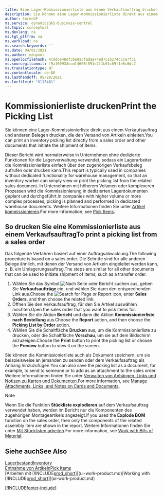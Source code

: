 ```yaml
---
title: Eine Lager-Kommissionierliste aus einem Verkaufsauftrag drucken
description: Sie können eine Lager-Kommissionierliste direkt aus einem Verkaufsauftrag, Verkaufsbeleg, Rechnungsbeleg und anderen ausgehenden Verkaufsauftragsbelegen drucken.
author: SorenGP
ms.service: dynamics365-business-central
ms.topic: conceptual
ms.devlang: na
ms.tgt_pltfrm: na
ms.workload: na
ms.search.keywords: ''
ms.date: 04/01/2021
ms.author: edupont
ms.openlocfilehash: 4cddce48df3be0a3fadaa74ed751b274ccce7f31
ms.sourcegitcommit: f9a190933eadf4608f591e2f1b04c69f1e5c0dc7
ms.translationtype: HT
ms.contentlocale: de-DE
ms.lasthandoff: 05/28/2021
ms.locfileid: "6115461"
---
```

# <a name="print-the-picking-list"></a><span data-ttu-id="16014-103">Kommissionierliste drucken</span><span class="sxs-lookup"><span data-stu-id="16014-103">Print the Picking List</span></span>

<span data-ttu-id="16014-104">Sie können eine Lager-Kommissionierliste direkt aus einem Verkaufsauftrag und anderen Belegen drucken, die den Versand von Artikeln einleiten.</span><span class="sxs-lookup"><span data-stu-id="16014-104">You can print an inventory picking list directly from a sales order and other documents that initiate the shipment of items.</span></span>

<span data-ttu-id="16014-105">Dieser Bericht wird normalerweise in Unternehmen ohne dedizierte Funktionen für die Lagerverwaltung verwendet, sodass ein Lagerarbeiter die Kommissionierliste einfach über den zugehörigen Verkaufsbeleg aufrufen oder drucken kann.</span><span class="sxs-lookup"><span data-stu-id="16014-105">This report is typically used in companies without dedicated functionality for warehouse management, so that an inventory worker can simply view or print the picking list from the related sales document.</span></span> <span data-ttu-id="16014-106">In Unternehmen mit höherem Volumen oder komplexeren Prozessen wird die Kommissionierung in dedizierten Lagerdokumenten geplant und durchgeführt.</span><span class="sxs-lookup"><span data-stu-id="16014-106">In companies with higher volume or more complex processes, picking is planned and performed in dedicated warehouse documents.</span></span> <span data-ttu-id="16014-107">Weitere Informationen finden Sie unter [Artikel kommissionieren](warehouse-pick-items.md).</span><span class="sxs-lookup"><span data-stu-id="16014-107">For more information, see [Pick Items](warehouse-pick-items.md).</span></span>

## <a name="to-print-a-picking-list-from-a-sales-order"></a><span data-ttu-id="16014-108">So drucken Sie eine Kommissionierliste aus einem Verkaufsauftrag</span><span class="sxs-lookup"><span data-stu-id="16014-108">To print a picking list from a sales order</span></span>

<span data-ttu-id="16014-109">Das folgende Verfahren basiert auf einer Auftragsabwicklung.</span><span class="sxs-lookup"><span data-stu-id="16014-109">The following procedure is based on a sales order.</span></span> <span data-ttu-id="16014-110">Die Schritte sind für alle anderen Belege ähnlich, mit denen der Versand von Artikeln eingeleitet werden kann, z. B. ein Umlagerungsauftrag.</span><span class="sxs-lookup"><span data-stu-id="16014-110">The steps are similar for all other documents that can be used to initiate shipment of items, such as a transfer order.</span></span>

1. <span data-ttu-id="16014-111">Wählen Sie das Symbol ![Nach Seite oder Bericht suchen](media/ui-search/search_small.png "Nach dem Symbol für „Seite“ oder „Bericht“ suchen") aus, geben Sie **Verkaufsaufträge** ein, und wählen Sie dann den entsprechenden Link aus.</span><span class="sxs-lookup"><span data-stu-id="16014-111">Choose the ![Search for Page or Report](media/ui-search/search_small.png "Search for Page or Report icon") icon, enter **Sales Orders**, and then choose the related link.</span></span>  
2. <span data-ttu-id="16014-112">Öffnen Sie den Verkaufsauftrag, für den Sie Artikel auswählen möchten.</span><span class="sxs-lookup"><span data-stu-id="16014-112">Open the sales order that you want to pick items for.</span></span>  
3. <span data-ttu-id="16014-113">Wählen Sie die Aktion **Bericht** und dann die Aktion **Kommissionierliste nach Bestellung** aus.</span><span class="sxs-lookup"><span data-stu-id="16014-113">Choose the **Report** action, and then choose the **Picking List by Order** action.</span></span>  
4. <span data-ttu-id="16014-114">Wählen Sie die Schaltfläche **Drucken** aus, um die Kommissionierliste zu drucken, oder die Schaltfläche **Vorschau**, um sie auf dem Bildschirm anzuzeigen.</span><span class="sxs-lookup"><span data-stu-id="16014-114">Choose the **Print** button to print the picking list or choose the **Preview** button to view it on the screen.</span></span>

<span data-ttu-id="16014-115">Sie können die Kommissionierliste auch als Dokument speichern, um sie beispielsweise an jemanden zu senden oder dem Verkaufsauftrag als Anhang hinzuzufügen.</span><span class="sxs-lookup"><span data-stu-id="16014-115">You can also save the picking list as a document, for example, to send to someone or to add as an attachment to the sales order.</span></span> <span data-ttu-id="16014-116">Weitere Informationen finden Sie unter [Verwalten von Anhängen, Links und Notizen zu Karten und Dokumenten](ui-how-add-link-to-record.md).</span><span class="sxs-lookup"><span data-stu-id="16014-116">For more information, see [Manage Attachments, Links, and Notes on Cards and Documents](ui-how-add-link-to-record.md).</span></span>

> [!NOTE]
> <span data-ttu-id="16014-117">Wenn Sie die Funktion **Stückliste explodieren** auf dem Verkaufsauftrag verwendet haben, werden im Bericht nur die Komponenten des zugehörigen Montageartikels angezeigt.</span><span class="sxs-lookup"><span data-stu-id="16014-117">If you used the **Explode BOM** function on the sales order, then only the components of the related assembly item are shown in the report.</span></span> <span data-ttu-id="16014-118">Weitere Informationen finden Sie unter [Mit Stücklisten arbeiten](inventory-how-work-BOMs.md).</span><span class="sxs-lookup"><span data-stu-id="16014-118">For more information, see [Work with Bills of Material](inventory-how-work-BOMs.md).</span></span>

## <a name="see-also"></a><span data-ttu-id="16014-119">Siehe auch</span><span class="sxs-lookup"><span data-stu-id="16014-119">See Also</span></span>

[<span data-ttu-id="16014-120">Lagerbestand</span><span class="sxs-lookup"><span data-stu-id="16014-120">Inventory</span></span>](inventory-manage-inventory.md)  
[<span data-ttu-id="16014-121">Entnahme von Artikeln</span><span class="sxs-lookup"><span data-stu-id="16014-121">Pick Items</span></span>](warehouse-pick-items.md)  
<span data-ttu-id="16014-122">[Arbeiten mit [!INCLUDE[prod_short](includes/prod_short.md)]](ui-work-product.md)</span><span class="sxs-lookup"><span data-stu-id="16014-122">[Working with [!INCLUDE[prod_short](includes/prod_short.md)]](ui-work-product.md)</span></span>  

[!INCLUDE[footer-include](includes/footer-banner.md)]